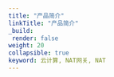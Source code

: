 ```yaml
---
title: "产品简介"
linkTitle: "产品简介"
_build:
 render: false 
weight: 20
collapsible: true
keyword: 云计算, NAT网关, NAT
---
```


